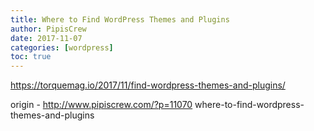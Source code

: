 ```yaml
---
title: Where to Find WordPress Themes and Plugins
author: PipisCrew
date: 2017-11-07
categories: [wordpress]
toc: true
---
```


https://torquemag.io/2017/11/find-wordpress-themes-and-plugins/

origin - http://www.pipiscrew.com/?p=11070 where-to-find-wordpress-themes-and-plugins